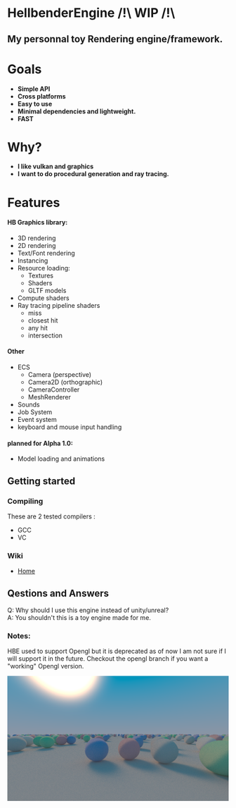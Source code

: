 # HellbenderEngine /!\ WIP /!\
## My personnal toy Rendering engine/framework.

# Goals 
- **Simple API**
- **Cross platforms**
- **Easy to use**
- **Minimal dependencies and lightweight.**
- **FAST**

# Why?
- **I like vulkan and graphics**
- **I want to do procedural generation and ray tracing.**

# Features
#### HB Graphics library:
- 3D rendering
- 2D rendering
- Text/Font rendering
- Instancing
- Resource loading:
	 - Textures
	 - Shaders
	 - GLTF models
- Compute shaders
- Ray tracing pipeline shaders
	- miss 
	- closest hit
	- any hit
	- intersection
#### Other
- ECS
	- Camera (perspective)
	- Camera2D (orthographic)
	- CameraController 
	- MeshRenderer 
- Sounds
- Job System
- Event system
- keyboard and mouse input handling

#### planned for Alpha 1.0:
- Model loading and animations

## Getting started

### Compiling
These are 2 tested compilers : 
- GCC
- VC

### Wiki
- [Home](https://github.com/Goutch/HellbenderEngine/wiki) 
## Qestions and Answers
Q: Why should I use this engine instead of unity/unreal?  
A: You shouldn't this is a toy engine made for me.  

### Notes:
HBE used to support Opengl but it is deprecated as of now I am not sure if I will support it in the future. Checkout the opengl branch if you want a "working" Opengl version.

![Path Tracing Screenshot](https://github.com/Goutch/HellbenderEngine/blob/develop/Screenshots/pathtracing.PNG)

